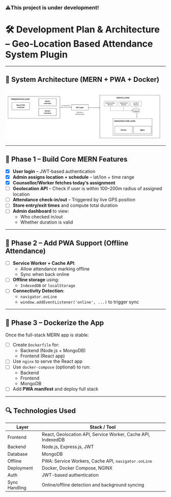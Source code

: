 ### ⚠️This project is under development!
# 🛠️ Development Plan & Architecture – Geo-Location Based Attendance System Plugin

---

## 🧱 System Architecture (MERN + PWA + Docker)

![geolocation architecture](img/Architecture.png)

---

## 🔹 Phase 1 – Build Core MERN Features

- [x] **User login** – JWT-based authentication
- [x] **Admin assigns location + schedule** – lat/lon + time range
- [x] **Counsellor/Worker fetches today’s assignment**
- [ ] **Geolocation API** – Check if user is within 100–200m radius of assigned location
- [ ] **Attendance check-in/out** – Triggered by live GPS position
- [ ] **Store entry/exit times** and compute total duration
- [ ] **Admin dashboard** to view:
  - Who checked in/out
  - Whether duration is valid

---

## 🔹 Phase 2 – Add PWA Support (Offline Attendance)

- [ ] **Service Worker + Cache API**:
  - Allow attendance marking offline
  - Sync when back online
- [ ] **Offline storage** using:
  - `IndexedDB` or `localStorage`
- [ ] **Connectivity Detection**:
  - `navigator.onLine`
  - `window.addEventListener('online', ...)` to trigger sync

---

## 🔹 Phase 3 – Dockerize the App

Once the full-stack MERN app is stable:

- [ ] Create `Dockerfile` for:
  - Backend (Node.js + MongoDB)
  - Frontend (React app)
- [ ] Use `nginx` to serve the React app
- [ ] Use `docker-compose` (optional) to run:
  - Backend
  - Frontend
  - MongoDB
- [ ] Add **PWA manifest** and deploy full stack

---

## 🔍 Technologies Used

| Layer         | Stack / Tool |
|---------------|--------------|
| Frontend      | React, Geolocation API, Service Worker, Cache API, IndexedDB |
| Backend       | Node.js, Express.js, JWT |
| Database      | MongoDB |
| Offline       | PWA: Service Workers, Cache API, `navigator.onLine` |
| Deployment    | Docker, Docker Compose, NGINX |
| Auth          | JWT-based authentication |
| Sync Handling | Online/offline detection and background syncing |


